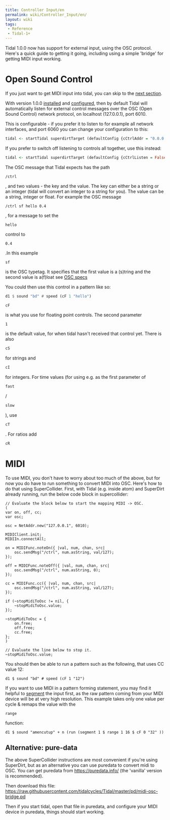 ```yaml
---
title: Controller Input/en
permalink: wiki/Controller_Input/en/
layout: wiki
tags:
 - Reference
 - Tidal-1+
---
```


<languages/>

Tidal 1.0.0 now has support for external input, using the OSC protocol.
Here's a quick guide to getting it going, including using a simple
'bridge' for getting MIDI input working.

# Open Sound Control

If you just want to get MIDI input into tidal, you can skip to the [next
section](/wiki/Controller_Input#MIDI "wikilink").

With version 1.0.0 [installed](/wiki/Installation "wikilink") and
[configured](/wiki/Configuration "wikilink"), then by default Tidal will
automatically listen for external control messages over the OSC (Open
Sound Control) network protocol, on localhost (127.0.0.1), port 6010.

This is configurable - if you prefer it to listen to for example all
network interfaces, and port 6060 you can change your configuration to
this:

``` haskell
tidal <- startTidal superdirtTarget (defaultConfig {cCtrlAddr = "0.0.0.0", cCtrlPort = 6060})
```

If you prefer to switch off listening to controls all together, use this
instead:

``` haskell
tidal <- startTidal superdirtTarget (defaultConfig {cCtrlListen = False})
```

The OSC message that Tidal expects has the path

    /ctrl

, and two values - the key and the value. The key can either be a string
or an integer (tidal will convert an integer to a string for you). The
value can be a string, integer or float. For example the OSC message

    /ctrl sf hello 0.4

, for a message to set the

    hello

control to

    0.4

.In this example

    sf

is the OSC typetag. It specifies that the first value is a (s)tring and
the second value is a(f)loat see [OSC
specs](http://opensoundcontrol.org/spec-1_0)

You could then use this control in a pattern like so:

``` haskell
d1 $ sound "bd" # speed (cF 1 "hello")
```

``` haskell
cF
```

is what you use for floating point controls. The second parameter

    1

is the default value, for when tidal hasn't received that control yet.
There is also

``` haskell
cS
```

for strings and

``` haskell
cI
```

for integers. For time values (for using e.g. as the first parameter of

``` haskell
fast
```

/

``` haskell
slow
```

), use

``` haskell
cT
```

. For ratios add

``` haskell
cR
```

# MIDI

To use MIDI, you don't have to worry about too much of the above, but
for now you do have to run something to convert MIDI into OSC. Here's
how to do that using SuperCollider. First, with Tidal (e.g. inside atom)
and SuperDirt already running, run the below code block in
supercollider:

    // Evaluate the block below to start the mapping MIDI -> OSC.
    (
    var on, off, cc;
    var osc;

    osc = NetAddr.new("127.0.0.1", 6010);

    MIDIClient.init;
    MIDIIn.connectAll;

    on = MIDIFunc.noteOn({ |val, num, chan, src|
        osc.sendMsg("/ctrl", num.asString, val/127);
    });

    off = MIDIFunc.noteOff({ |val, num, chan, src|
        osc.sendMsg("/ctrl", num.asString, 0);
    });

    cc = MIDIFunc.cc({ |val, num, chan, src|
        osc.sendMsg("/ctrl", num.asString, val/127);
    });

    if (~stopMidiToOsc != nil, {
        ~stopMidiToOsc.value;
    });

    ~stopMidiToOsc = {
        on.free;
        off.free;
        cc.free;
    };
    )

    // Evaluate the line below to stop it.
    ~stopMidiToOsc.value;

You should then be able to run a pattern such as the following, that
uses CC value 12:

    d1 $ sound "bd" # speed (cF 1 "12")

If you want to use MIDI in a pattern forming statement, you may find it
helpful to [segment](segment "wikilink") the input first, as the raw
pattern coming from your MIDI device will be at very high resolution.
This example takes only one value per cycle & remaps the value with the

    range

function:

    d1 $ sound "amencutup" + n (run (segment 1 $ range 1 16 $ cF 0 "32" ))

## Alternative: pure-data

The above SuperCollider instructions are most convenient if you're using
SuperDirt, but as an alternative you can use puredata to convert midi to
OSC. You can get puredata from <https://puredata.info/> (the 'vanilla'
version is recommended).

Then download this file:
<https://raw.githubusercontent.com/tidalcycles/Tidal/master/pd/midi-osc-bridge.pd>

Then if you start tidal, open that file in puredata, and configure your
MIDI device in puredata, things should start working.
